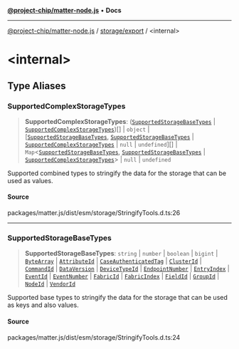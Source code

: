 [**@project-chip/matter-node.js**](../../../README.md) • **Docs**

***

[@project-chip/matter-node.js](../../../modules.md) / [storage/export](../README.md) / \<internal\>

# \<internal\>

## Type Aliases

### SupportedComplexStorageTypes

> **SupportedComplexStorageTypes**: ([`SupportedStorageBaseTypes`](README.md#supportedstoragebasetypes) \| [`SupportedComplexStorageTypes`](README.md#supportedcomplexstoragetypes))[] \| `object` \| [[`SupportedStorageBaseTypes`](README.md#supportedstoragebasetypes), [`SupportedStorageBaseTypes`](README.md#supportedstoragebasetypes) \| [`SupportedComplexStorageTypes`](README.md#supportedcomplexstoragetypes) \| `null` \| `undefined`][] \| `Map`\<[`SupportedStorageBaseTypes`](README.md#supportedstoragebasetypes), [`SupportedStorageBaseTypes`](README.md#supportedstoragebasetypes) \| [`SupportedComplexStorageTypes`](README.md#supportedcomplexstoragetypes)\> \| `null` \| `undefined`

Supported combined types to stringify the data for the storage that can be used as values.

#### Source

packages/matter.js/dist/esm/storage/StringifyTools.d.ts:26

***

### SupportedStorageBaseTypes

> **SupportedStorageBaseTypes**: `string` \| `number` \| `boolean` \| `bigint` \| [`ByteArray`](../../../util/export/README.md#bytearray) \| [`AttributeId`](../../../exports/datatype/README.md#attributeid) \| [`CaseAuthenticatedTag`](../../../exports/datatype/README.md#caseauthenticatedtag) \| [`ClusterId`](../../../exports/datatype/README.md#clusterid) \| [`CommandId`](../../../exports/datatype/README.md#commandid) \| [`DataVersion`](../../../exports/datatype/README.md#dataversion) \| [`DeviceTypeId`](../../../exports/datatype/README.md#devicetypeid) \| [`EndpointNumber`](../../../exports/datatype/README.md#endpointnumber) \| [`EntryIndex`](../../../exports/datatype/README.md#entryindex) \| [`EventId`](../../../exports/datatype/README.md#eventid) \| [`EventNumber`](../../../exports/datatype/README.md#eventnumber) \| [`FabricId`](../../../exports/datatype/README.md#fabricid) \| [`FabricIndex`](../../../exports/datatype/README.md#fabricindex) \| [`FieldId`](../../../exports/datatype/README.md#fieldid) \| [`GroupId`](../../../exports/datatype/README.md#groupid) \| [`NodeId`](../../../exports/datatype/README.md#nodeid) \| [`VendorId`](../../../exports/datatype/README.md#vendorid)

Supported base types to stringify the data for the storage that can be used as keys and also values.

#### Source

packages/matter.js/dist/esm/storage/StringifyTools.d.ts:24
